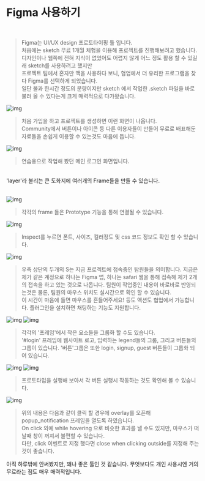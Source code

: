 # Figma 사용하기
<br>

> Figma는 UI/UX design 프로토타이핑 툴 입니다.    
처음에는 sketch 무료 1개월 체험을 이용해 프로젝트를 진행해보려고 했습니다.    
디자인이나 웹쪽에 전혀 지식이 없었어도 어렵지 않게 어느 정도 활용 할 수 있길래 sketch를 사용하려고 했지만   
프로젝트 팀에서 혼자만 맥을 사용하다 보니, 협업에서 더 유리한 프로그램을 찾다 Figma를 선택하게 되었습니다.    
일단 불과 한시간 정도의 분량이지만 sketch 에서 작업한 .sketch 파일을 바로 불러 올 수 있다는게 크게 매력적으로 다가왔습니다.

![img](1.png)

>처음 가입을 하고 프로젝트를 생성하면 이런 화면이 나옵니다.   
Community에서 버튼이나 아이콘 등 다른 이용자들이 만들어 무료로 배표해둔 자료들을 손쉽게 이용할 수 있는것도 마음에 듭니다.

![img](2.png)
> 연습용으로 작업해 봤던 메인 로그인 화면입니다.

<br> 
'layer'라 불리는 큰 도화지에 여러개의 Frame들을 만들 수 있습니다.<br><br>

![img](3.png)

>각각의 frame 들은 Prototype 기능을 통해 연결될 수 있습니다.

![img](4.png)

>Inspect를 누르면 폰트, 사이즈, 컬러정도 및 css 코드 정보도 확인 할 수 있습니다.

![img](5.png)

>우측 상단의 두개의 S는 지금 프로젝트에 접속중인 탐원들을 의미합니다. 지금은 제가 같은 계정으로 하나는 Figma 앱, 하나는 safari 웹을 통해 접속해 제가 2개의 접속을 하고 있는 것으로 나옵니다. 팀원이 작업중인 내용이 바로바로 반영되는것은 물론, 팀원의 마우스 위치도 실시간으로 확인 할 수 있습니다.    
이 시간이 마음에 들면 마우스를 흔들어주세요! 등도 액션도 협업에서 가능합니다. 플러그인을 설치하면 채팅하는 기능도 지원합니다.

![img](7.png)
![img](6.png)

> 각각의 '프레임'에서 작은 요소들을 그룹화 할 수도 있습니다.   
'#login' 프레임에 웹사이트 로고, 입력하는 legend들의 그룹, 그리고 버튼들의 그룹이 있습니다. 
'버튼'그룹은 또한 login, signup, guest 버튼들이 그룹화 되어 있습니다.

![img](8.png)
![img](9.png)

>프로토타입을 실행해 보아서 각 버튼 실행시 작동하는 것도 확인해 볼 수 있습니다.

![img](10.png)

>위의 내용은 다음과 같이 클릭 할 경우에 overlay를 오픈해 popup_notification 프레임을 열도록 하였습니다.   
On click 외에 while hovering 으로 비슷한 효과를 낼 수도 있지만, 마우스가 떠날때 창이 꺼져서 불편할 수 있습니다.   
다만, click 이벤트로 지정 했다면 close when clicking outside를 지정해 주는 것이 좋습니다.

아직 하루밖에 안써봤지만, 꽤나 좋은 툴인 것 같습니다. 무엇보다도 개인 사용시엔 거의 무료라는 점도 매우 매력적입니다.
